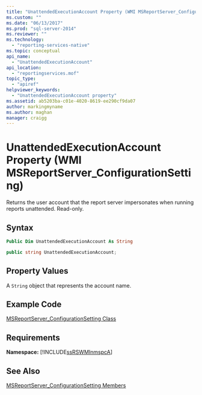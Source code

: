 ```yaml
---
title: "UnattendedExecutionAccount Property (WMI MSReportServer_ConfigurationSetting) | Microsoft Docs"
ms.custom: ""
ms.date: "06/13/2017"
ms.prod: "sql-server-2014"
ms.reviewer: ""
ms.technology: 
  - "reporting-services-native"
ms.topic: conceptual
api_name: 
  - "UnattendedExecutionAccount"
api_location: 
  - "reportingservices.mof"
topic_type: 
  - "apiref"
helpviewer_keywords: 
  - "UnattendedExecutionAccount property"
ms.assetid: ab5203ba-c01e-4020-8619-ee290cf9da07
author: markingmyname
ms.author: maghan
manager: craigg
---
```

# UnattendedExecutionAccount Property (WMI MSReportServer_ConfigurationSetting)
  Returns the user account that the report server impersonates when running reports unattended. Read-only.  
  
## Syntax  
  
```vb  
Public Dim UnattendedExecutionAccount As String  
```  
  
```csharp  
public string UnattendedExecutionAccount;  
```  
  
## Property Values  
 A `String` object that represents the account name.  
  
## Example Code  
 [MSReportServer_ConfigurationSetting Class](msreportserver-configurationsetting-class.md)  
  
## Requirements  
 **Namespace:** [!INCLUDE[ssRSWMInmspcA](../../includes/ssrswminmspca-md.md)]  
  
## See Also  
 [MSReportServer_ConfigurationSetting Members](msreportserver-configurationsetting-members.md)  
  
  
